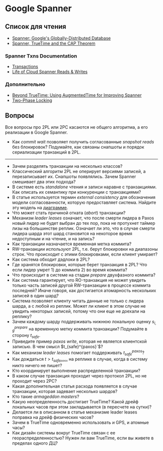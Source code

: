 # Google Spanner

## Список для чтения
* [Spanner: Google's Globally-Distributed Database](https://ai.google/research/pubs/pub39966)
* [Spanner, TrueTime and the CAP Theorem](https://ai.google/research/pubs/pub45855)

### Spanner Txns Documentation
* [Transactions](https://cloud.google.com/spanner/docs/transactions)
* [Life of Cloud Spanner Reads & Writes](https://cloud.google.com/spanner/docs/whitepapers/life-of-reads-and-writes)

### Дополнительно
* [Beyond TrueTime: Using AugmentedTime for Improving Spanner](https://cse.buffalo.edu/~demirbas/publications/augmentedTime.pdf)
* [Two-Phase Locking](http://www.mathcs.emory.edu/~cheung/Courses/554/Syllabus/7-serializability/2PL.html)

## Вопросы

Все вопросы про 2PL или 2PC касаются не общего алгоритма, а его реализации в Google Spanner.

* Как _commit wait_ позволяет получить согласованные _snapshot reads_ без блокировок? Подумайте, как связаны снапшоты и порядок сериализации транзакций в 2PL.

---

* Зачем разделять транзакции на несколько классов?
* Классический алгоритм 2PL не оперирует версиями записей, а перезаписывает их. Снапшоты появлялись. Зачем Spanner смешивает два этих подхода?
* В системе есть _standalone_ чтения и записи наравне с транзакциями. Как описать их семантику при конкуренции с транзакциями?
* В статье используется термин _external consistency_ для обозначения модели согласованности, которую предоставляет система. Найдите эту модель на [диаграмме](https://jepsen.io/consistency).
* Что может стать причиной отката (_abort_) транзакции?
* Механизм _leader leases_ означает, что после смерти лидера в Paxos новый лидер не будет выбран до тех пор, пока не протухнет таймер лизы на большинстве реплик. Означает ли это, что в случае смерти лидера шарда этот шард становится на некоторое время недоступным и на чтение, и на запись?
* Как транзакции назначается временная метка коммита? 
* RW-транзакции используют 2PL, т.е. берут блокировки на диапазоны строк. Что происходит с этими блокировками, если клиент умирает?
* Как система обходит дэдлоки в 2PL?
* Где хранятся блокировки, которые берет транзакция в 2PL? Что если лидер умрет 1) до коммита 2) во время коммита?
* Что происходит в системе на стадии _prepare_ двухфазного коммита?
* Как система гарантирует, что RO-транзакция не может увидеть только часть записей другой RW-транзакции в процессе коммита последней? Иначе говоря, как достигается атомарность нескольких записей в один шард?
* Система позволяет клиенту читать данные не только с лидера шарда, а с любой из реплик. Может ли клиент в этом случае не увидить некоторых записей, потому что они еще не доехали на реплику?
* Зачем каждому шарду поддерживать нижнюю локальную оценку $`s_{i,g}^{prepare}`$ на временную метку коммита транзакции? Подумайте в сторону $`t_{safe}`$.
* Приведите пример _paxos write_, которая не является клиентской записью. В чем смысл $t_{safe}^{paxos}`$?
* Как механизм _leader leases_ помогает поддерживать $`t_{safe}^{paxos}`$?
* Как дождаться $`t > t_{safe}_^{paxos}`$ на реплике в случае, когда в систему никто ничего не пишет?
* Кто координирует выполнение распределенной транзакции?
* В каком случае транзакция проходит через протокол 2PL, но не проходит через 2PC?
* Какая дополнительная статья расхода появляется в случае транзакции, которая задевает несколько шардов?
* Кто такие _armageddon masters_?
* Какую неопределенность достигает TrueTime? Какой дрейф локальных часов при этом закладывается (в пересчете на сутки)?
* Делается ли в описанном в статье механизме leader leases поправка на дрейф физических часов?
* Зачем в TrueTime одновременно использовать и GPS, и атомные часы?
* Как дизайн системы вокруг TrueTime связан с ее геораспределенностью? Нужен ли вам TrueTime, если вы живете в пределах одного ДЦ?

